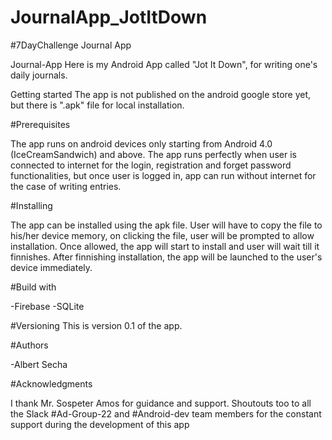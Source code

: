 # JournalApp_JotItDown
#7DayChallenge Journal App

Journal-App
Here is my Android App called "Jot It Down", for writing one's daily journals.

Getting started
The app is not published on the android google store yet, but there is ".apk" file for local installation.

#Prerequisites

The app runs on android devices only starting from Android 4.0 (IceCreamSandwich) and above. The app runs perfectly when user is connected to internet for the login, registration and forget password functionalities, but once user is logged in, app can run without internet for the case of writing entries.

#Installing

The app can be installed using the apk file. User will have to copy the file to his/her device memory, on clicking the file, user will be prompted to allow installation. Once allowed, the app will start to install and user will wait till it finnishes. After finnishing installation, the app will be launched to the user's device immediately.

#Build with

-Firebase -SQLite

#Versioning This is version 0.1 of the app.

#Authors

-Albert Secha

#Acknowledgments

I thank Mr. Sospeter Amos for guidance and support. Shoutouts too to all the Slack #Ad-Group-22 and #Android-dev team members for the constant support during the development of this app
